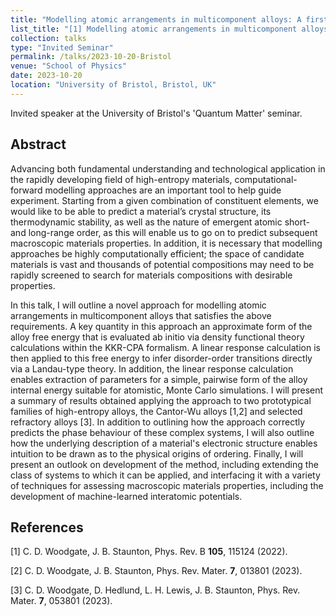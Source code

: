 ```yaml
---
title: "Modelling atomic arrangements in multicomponent alloys: A first-principles-based approach"
list_title: "[1] Modelling atomic arrangements in multicomponent alloys: A first-principles-based approach"
collection: talks
type: "Invited Seminar"
permalink: /talks/2023-10-20-Bristol
venue: "School of Physics"
date: 2023-10-20
location: "University of Bristol, Bristol, UK"
---
```


Invited speaker at the University of Bristol's 'Quantum Matter' seminar.

<h2>Abstract</h2>
Advancing both fundamental understanding and technological application in the rapidly developing field of high-entropy materials, computational-forward modelling approaches are an important tool to help guide experiment. Starting from a given combination of constituent elements, we would like to be able to predict a material’s crystal structure, its thermodynamic stability, as well as the nature of emergent atomic short- and long-range order, as this will enable us to go on to predict subsequent macroscopic materials properties. In addition, it is necessary that modelling approaches be highly computationally efficient; the space of candidate materials is vast and thousands of potential compositions may need to be rapidly screened to search for materials compositions with desirable properties.

In this talk, I will outline a novel approach for modelling atomic arrangements in multicomponent alloys that satisfies the above requirements. A key quantity in this approach an approximate form of the alloy free energy that is evaluated ab initio via density functional theory calculations within the KKR-CPA formalism. A linear response calculation is then applied to this free energy to infer disorder-order transitions directly via a Landau-type theory. In addition, the linear response calculation enables extraction of parameters for a simple, pairwise form of the alloy internal energy suitable for atomistic, Monte Carlo simulations. I will present a summary of results obtained applying the approach to two prototypical families of high-entropy alloys, the Cantor-Wu alloys [1,2] and selected refractory alloys [3]. In addition to outlining how the approach correctly predicts the phase behaviour of these complex systems, I will also outline how the underlying description of a material's electronic structure enables intuition to be drawn as to the physical origins of ordering. Finally, I will present an outlook on development of the method, including extending the class of systems to which it can be applied, and interfacing it with a variety of techniques for assessing macroscopic materials properties, including the development of machine-learned interatomic potentials.

<h2>References</h2>
[1] C. D. Woodgate, J. B. Staunton, Phys. Rev. B <b>105</b>, 115124 (2022).

[2] C. D. Woodgate, J. B. Staunton, Phys. Rev. Mater. <b>7</b>, 013801 (2023).

[3] C. D. Woodgate, D. Hedlund, L. H. Lewis, J. B. Staunton, Phys. Rev. Mater. <b>7</b>, 053801 (2023).
